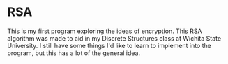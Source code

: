 # RSA
This is my first program exploring the ideas of encryption. This RSA algorithm was made to aid in my Discrete Structures class at Wichita State University. I still have some things I'd like to learn to implement into the program, but this has a lot of the general idea.
